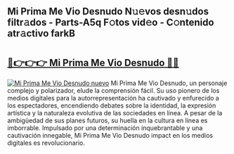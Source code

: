 ## Mi Prima Me Vio Desnudo N𝚞𝚎vos desn𝚞dos filtr𝚊dos - Parts-A5q F𝚘tos vid𝚎o - C𝚘ntenido atr𝚊ctivo farkB

# <h2><a href="http://mb3mxe.tromn.icu/?c=Mi+Prima+Me+Vio+Desnudo">🔗👉👉👉 Mi Prima Me Vio Desnudo 🔗🔗</a></h2>

[![Mi Prima Me Vio Desnudo nuevo](https://i.imgur.com/pEAQMta.gif)](http://mb3mxe.tromn.icu/?c=Mi+Prima+Me+Vio+Desnudo)
Mi Prima Me Vio Desnudo, un personaje complejo y polarizador, elude la comprensión fácil. Su uso pionero de los medios digitales para la autorrepresentación ha cautivado y enfurecido a los espectadores, encendiendo debates sobre la identidad, la expresión artística y la naturaleza evolutiva de las sociedades en línea. A pesar de la ambigüedad de sus planes futuros, su huella en la cultura en línea es imborrable. Impulsado por una determinación inquebrantable y una cautivación innegable, Mi Prima Me Vio Desnudo impact en los medios digitales es revolucionario.

